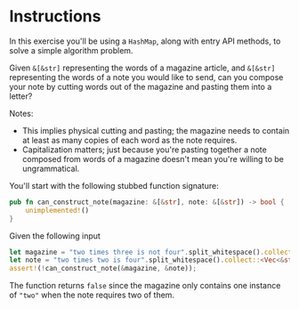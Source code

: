 # Instructions

In this exercise you'll be using a `HashMap`, along with entry API methods, to solve a simple algorithm problem.

Given `&[&str]` representing the words of a magazine article, and `&[&str]` representing the words of a note you would like to send, can you compose your note by cutting words out of the magazine and pasting them into a letter?

Notes:

- This implies physical cutting and pasting; the magazine needs to contain at least as many copies of each word as the note requires.
- Capitalization matters; just because you're pasting together a note composed from words of a magazine doesn't mean you're willing to be ungrammatical.

You'll start with the following stubbed function signature:

```rust
pub fn can_construct_note(magazine: &[&str], note: &[&str]) -> bool {
    unimplemented!()
}
```

Given the following input

```rust
let magazine = "two times three is not four".split_whitespace().collect::<Vec<&str>>();
let note = "two times two is four".split_whitespace().collect::<Vec<&str>>();
assert!(!can_construct_note(&magazine, &note));
```

The function returns `false` since the magazine only contains one instance of `"two"` when the note requires two of them.
